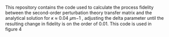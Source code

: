 This repository contains the code used to calculate the process fidelity between the second-order perturbation theory transfer matrix and the analytical solution for 𝜅 ≈ 0.04 𝜇m−1 , adjusting the delta parameter until the resulting change in fidelity is on the order of 0.01. This code is used in figure 4
